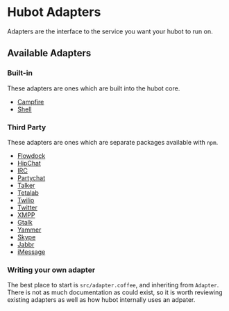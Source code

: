 # Hubot Adapters

Adapters are the interface to the service you want your hubot to run on.

## Available Adapters

### Built-in

These adapters are ones which are built into the hubot core.

* [Campfire](https://github.com/github/hubot/wiki/Adapter:-Campfire)
* [Shell](https://github.com/github/hubot/wiki/Adapter:-Shell)

### Third Party

These adapters are ones which are separate packages available with `npm`.

* [Flowdock](https://github.com/github/hubot/wiki/Adapter:-Flowdock)
* [HipChat](https://github.com/github/hubot/wiki/Adapter:-HipChat)
* [IRC](https://github.com/github/hubot/wiki/Adapter:-IRC)
* [Partychat](https://github.com/github/hubot/wiki/Adapter:-Partychat)
* [Talker](https://github.com/github/hubot/wiki/Adapter:-Talkerapp)
* [Tetalab](https://github.com/github/hubot/wiki/Adapter:-Tetalab)
* [Twilio](https://github.com/github/hubot/wiki/Adapter:-Twilio)
* [Twitter](https://github.com/github/hubot/wiki/Adapter:-Twitter)
* [XMPP](https://github.com/github/hubot/wiki/Adapter:-XMPP)
* [Gtalk](https://github.com/github/hubot/wiki/Adapter:-Gtalk)
* [Yammer](https://github.com/github/hubot/wiki/Adapter:-Yammer)
* [Skype](https://github.com/netpro2k/hubot-skype)
* [Jabbr](https://github.com/smoak/hubot-jabbr)
* [iMessage](https://github.com/github/hubot/wiki/Adapter:-iMessage)

### Writing your own adapter

The best place to start is `src/adapter.coffee`, and inheriting from `Adapter`. There is not as much documentation as could exist, so it is worth reviewing existing adapters as well as how hubot internally uses an adpater.
